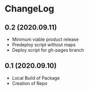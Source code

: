 # ChangeLog

## 0.2 (2020.09.11)

* Minimum viable product release
* Predeploy script without maps
* Deploy script for gh-pages branch

## 0.1 (2020.09.10)

* Local Build of Package
* Creation of Repo
